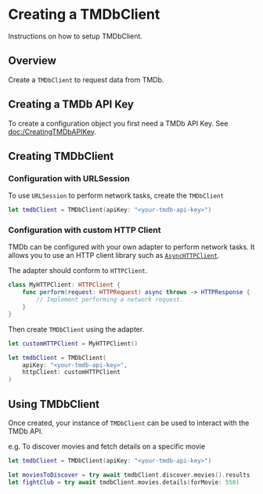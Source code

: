 # Creating a TMDbClient

Instructions on how to setup TMDbClient.

## Overview

Create a ``TMDbClient`` to request data from TMDb.

## Creating a TMDb API Key

To create a configuration object you first need a TMDb API Key. See <doc:/CreatingTMDbAPIKey>.

## Creating TMDbClient

### Configuration with URLSession

To use `URLSession` to perform network tasks, create the ``TMDbClient``

```swift
let tmdbClient = TMDbClient(apiKey: "<your-tmdb-api-key>")
```

### Configuration with custom HTTP Client

TMDb can be configured with your own adapter to perform network tasks. It allows
you to use an HTTP client library such as
[``AsyncHTTPClient``](https://github.com/swift-server/async-http-client).

The adapter should conform to ``HTTPClient``.

```swift
class MyHTTPClient: HTTPClient {
    func perform(request: HTTPRequest) async throws -> HTTPResponse {
        // Implement performing a network request.
    }
}
```

Then create `TMDbClient` using the adapter.

```swift
let customHTTPClient = MyHTTPClient()

let tmdbClient = TMDbClient(
    apiKey: "<your-tmdb-api-key>",
    httpClient: customHTTPClient
)
```

## Using TMDbClient

Once created, your instance of ``TMDbClient`` can be used to interact with the
TMDb API.

e.g. To discover movies and fetch details on a specific movie

```swift
let tmdbClient = TMDbClient(apiKey: "<your-tmdb-api-key>")

let moviesToDiscover = try await tmdbClient.discover.movies().results
let fightClub = try await tmdbClient.movies.details(forMovie: 550)
```
